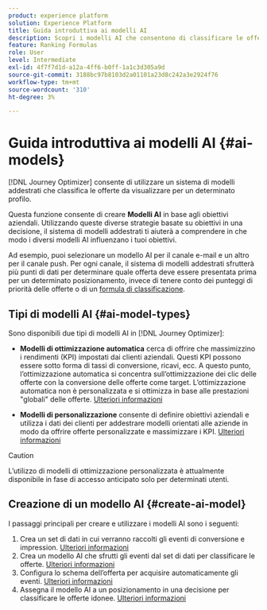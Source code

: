 ```yaml
---
product: experience platform
solution: Experience Platform
title: Guida introduttiva ai modelli AI
description: Scopri i modelli AI che consentono di classificare le offerte
feature: Ranking Formulas
role: User
level: Intermediate
exl-id: 4f7f7d1d-a12a-4ff6-b0ff-1a1c3d305a9d
source-git-commit: 3188bc97b8103d2a01101a23d8c242a3e2924f76
workflow-type: tm+mt
source-wordcount: '310'
ht-degree: 3%

---
```


# Guida introduttiva ai modelli AI {#ai-models}

[!DNL Journey Optimizer] consente di utilizzare un sistema di modelli addestrati che classifica le offerte da visualizzare per un determinato profilo.

Questa funzione consente di creare **Modelli AI** in base agli obiettivi aziendali. Utilizzando queste diverse strategie basate su obiettivi in una decisione, il sistema di modelli addestrati ti aiuterà a comprendere in che modo i diversi modelli AI influenzano i tuoi obiettivi.

Ad esempio, puoi selezionare un modello AI per il canale e-mail e un altro per il canale push. Per ogni canale, il sistema di modelli addestrati sfrutterà più punti di dati per determinare quale offerta deve essere presentata prima per un determinato posizionamento, invece di tenere conto dei punteggi di priorità delle offerte o di un [formula di classificazione](create-ranking-formulas.md).

## Tipi di modelli AI {#ai-model-types}

Sono disponibili due tipi di modelli AI in [!DNL Journey Optimizer]:

* **Modelli di ottimizzazione automatica** cerca di offrire che massimizzino i rendimenti (KPI) impostati dai clienti aziendali. Questi KPI possono essere sotto forma di tassi di conversione, ricavi, ecc. A questo punto, l’ottimizzazione automatica si concentra sull’ottimizzazione dei clic delle offerte con la conversione delle offerte come target. L’ottimizzazione automatica non è personalizzata e si ottimizza in base alle prestazioni &quot;globali&quot; delle offerte. [Ulteriori informazioni](auto-optimization-model.md)

* **Modelli di personalizzazione** consente di definire obiettivi aziendali e utilizza i dati dei clienti per addestrare modelli orientati alle aziende in modo da offrire offerte personalizzate e massimizzare i KPI. [Ulteriori informazioni](personalized-optimization-model.md)

>[!CAUTION]
>
>L’utilizzo di modelli di ottimizzazione personalizzata è attualmente disponibile in fase di accesso anticipato solo per determinati utenti.

## Creazione di un modello AI {#create-ai-model}

I passaggi principali per creare e utilizzare i modelli AI sono i seguenti:

1. Crea un set di dati in cui verranno raccolti gli eventi di conversione e impression. [Ulteriori informazioni](create-dataset.md)
1. Crea un modello AI che sfrutti gli eventi dal set di dati per classificare le offerte. [Ulteriori informazioni](create-ranking-strategies.md)
1. Configura lo schema dell’offerta per acquisire automaticamente gli eventi. [Ulteriori informazioni](schema-requirement.md)
1. Assegna il modello AI a un posizionamento in una decisione per classificare le offerte idonee. [Ulteriori informazioni](../offer-activities/configure-offer-selection.md)

